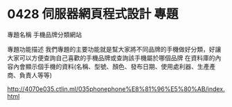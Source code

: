 # 0428 伺服器網頁程式設計 專題

專題名稱 手機品牌分類網站

專題功能描述
我們專題的主要功能就是幫大家將不同品牌的手機做好分類，好讓大家可以方便查詢自己喜歡的手機品牌或查詢該手機屬於哪個品牌
在資料庫的內容內會顯示個手機的資料(名稱、型號、顏色、發布日期、使用處利器、生產產商、負責人等等)

http://4070e035.ctlin.ml/035phonephone%E8%81%96%E5%80%AB/index.html
